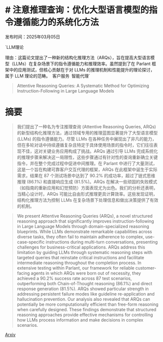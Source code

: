 # # 注意推理查询：优化大型语言模型的指令遵循能力的系统化方法

发布时间：2025年03月05日

`LLM理论

理由：这篇论文提出了一种新的结构化推理方法（ARQs），旨在提高大型语言模型（LLMs）在复杂场景下的指令遵循能力和推理效率。虽然提到了在 Parlant 框架中的应用测试，但核心贡献在于对 LLMs 的推理机制和性能提升的理论探讨，属于 LLM 理论的范畴。` `客户服务` `智能代理`

> Attentive Reasoning Queries: A Systematic Method for Optimizing Instruction-Following in Large Language Models

# 摘要

> 我们提出了一种名为专注推理查询 (Attentive Reasoning Queries, ARQs) 的新型结构化推理方法，通过领域专用的推理蓝图显著提升了大型语言模型 (LLMs) 的指令遵循能力。尽管 LLMs 在各种任务中展现出了非凡的能力，但在多轮对话中持续遵循复杂且特定于具体使用场景的指令时，它们往往表现不佳，这对关键业务应用构成了挑战。ARQs 通过引导 LLMs 完成系统化的推理步骤来解决这一局限性，这些步骤通过有针对性的查询重新确立关键指令，并在整个完成过程中促进中间推理。在 Parlant 中进行了大量测试，这是一个旨在构建可靠客户交互代理的框架，ARQs 在此框架中诞生于实际需求，结果在 87 个测试场景中达到了 90.2% 的成功率，超过了链式思维推理 (86.1%) 和直接响应生成 (81.5%)。ARQs 在解决一些顽固的失败模式（如指南的重新应用和幻觉预防）方面表现尤为出色。我们的分析还表明，当精心设计时，ARQs 可能比自由形式推理更具计算效率。这些发现证明，结构化推理方法为控制 LLMs 在复杂场景下处理信息和做出决策提供了有效的机制。

> We present Attentive Reasoning Queries (ARQs), a novel structured reasoning approach that significantly improves instruction-following in Large Language Models through domain-specialized reasoning blueprints. While LLMs demonstrate remarkable capabilities across diverse tasks, they often fail to maintain adherence to complex, use-case-specific instructions during multi-turn conversations, presenting challenges for business-critical applications. ARQs address this limitation by guiding LLMs through systematic reasoning steps with targeted queries that reinstate critical instructions and facilitate intermediate reasoning throughout the completion process. In extensive testing within Parlant, our framework for reliable customer-facing agents in which ARQs were born out of necessity, they achieved a 90.2% success rate across 87 test scenarios, outperforming both Chain-of-Thought reasoning (86.1%) and direct response generation (81.5%). ARQs showed particular strength in addressing persistent failure modes like guideline re-application and hallucination prevention. Our analysis also revealed that ARQs can potentially be more computationally efficient than free-form reasoning when carefully designed. These findings demonstrate that structured reasoning approaches provide effective mechanisms for controlling how LLMs process information and make decisions in complex scenarios.

[Arxiv](https://arxiv.org/abs/2503.03669)